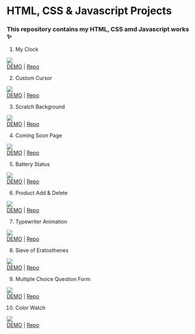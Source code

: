 # HTML, CSS & Javascript Projects

### This repository contains my HTML, CSS amd Javascript works ✨

1. My Clock

![](1-my-clock/1.png)<br>
[DEMO](https://codepen.io/mahmuttz/pen/BaoEmEG) | [Repo](https://github.com/mahmutoz/javascript-projects/tree/main/1-my-clock)

2. Custom Cursor

![](2-custom-cursor/2.gif)<br>
[DEMO](https://codepen.io/mahmuttz/pen/qBrrYdW) | [Repo](https://github.com/mahmutoz/javascript-projects/tree/main/2-custom-cursor)

3. Scratch Background

![](3-scratch-background/scratch.gif)<br>
[DEMO](https://codepen.io/mahmuttz/pen/GRWvdWK) | [Repo](https://github.com/mahmutoz/javascript-projects/tree/main/3-scratch-background)

4. Coming Soon Page

![](4-coming-soon/4.png)<br>
[DEMO](https://codepen.io/mahmuttz/pen/WNpjKPR?editors=1000) | [Repo](https://github.com/mahmutoz/javascript-projects/tree/main/4-coming-soon)

5. Battery Status

![](5-battery-status/5.gif)<br>
[DEMO](https://codepen.io/mahmuttz/pen/YzZEgzW) | [Repo](https://github.com/mahmutoz/javascript-projects/tree/main/5-battery-status)

6. Product Add & Delete

![](6-product-add-delete/6.png)<br>
[DEMO](https://codepen.io/mahmuttz/pen/qBrpzMb) | [Repo](https://github.com/mahmutoz/javascript-projects/tree/main/6-product-add-delete)

7. Typewriter Animation

![](7-typewriter-animation/7.gif)<br>
[DEMO](https://codepen.io/pen/?editors=0100) | [Repo](https://github.com/mahmutoz/javascript-projects/tree/main/7-typewriter-animation)

8. Sieve of Eratosthenes

![](8-sieve-of-eratosthenes/8.gif)<br>
[DEMO](https://codepen.io/mahmuttz/pen/QWprGLP) | [Repo](https://github.com/mahmutoz/javascript-projects/tree/main/8-sieve-of-eratosthenes/final/)

9. Multiple Choice Question Form

![](9-multiple-choice-question-form/9.gif)<br>
[DEMO](https://codepen.io/mahmuttz/pen/JjWmjwO) | [Repo](https://github.com/mahmutoz/javascript-projects/tree/main/9-multiple-choice-question-form/final/)

10. Color Watch

![](10-color-watch/10.gif)<br>
[DEMO](https://codepen.io/mahmuttz/pen/LYWXwbe) | [Repo](https://github.com/mahmutoz/javascript-projects/tree/main/10-color-watch/final/)
